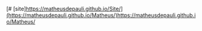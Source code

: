 [# [site]https://matheusdepauli.github.io/Site/](https://matheusdepauli.github.io/Matheus/)https://matheusdepauli.github.io/Matheus/
